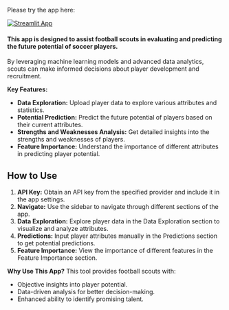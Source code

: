 Please try the app here:

[![Streamlit App](https://static.streamlit.io/badges/streamlit_badge_black_white.svg)](https://footballplayerpotentialprediction-7pkwahipedhrt9nhlwxafz.streamlit.app/)

#### This app is designed to assist football scouts in evaluating and predicting the future potential of soccer players.
By leveraging machine learning models and advanced data analytics, scouts can make informed decisions about player development and recruitment.

**Key Features:**
- **Data Exploration:** Upload player data to explore various attributes and statistics.
- **Potential Prediction:** Predict the future potential of players based on their current attributes.
- **Strengths and Weaknesses Analysis:** Get detailed insights into the strengths and weaknesses of players.
- **Feature Importance:** Understand the importance of different attributes in predicting player potential.

## How to Use
1. **API Key:** Obtain an API key from the specified provider and include it in the app settings. 
2. **Navigate:** Use the sidebar to navigate through different sections of the app.
3. **Data Exploration:** Explore player data in the Data Exploration section to visualize and analyze attributes.
4. **Predictions:** Input player attributes manually in the Predictions section to get potential predictions.
5. **Feature Importance:** View the importance of different features in the Feature Importance section.

**Why Use This App?**
This tool provides football scouts with:
- Objective insights into player potential.
- Data-driven analysis for better decision-making.
- Enhanced ability to identify promising talent.
